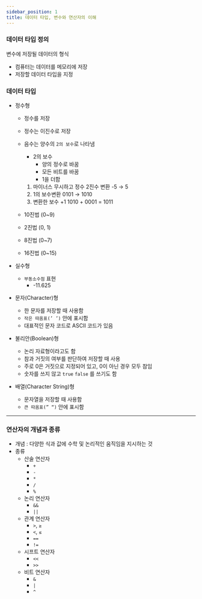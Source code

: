 ```yaml
---
sidebar_position: 1
title: 데이터 타입, 변수와 연산자의 이해
---
```


### 데이터 타입 정의

변수에 저장될 데이터의 형식

- 컴퓨터는 데이터를 메모리에 저장
- 저장할 데이터 타입을 지정

### 데이터 타입

- 정수형

  - 정수를 저장
  - 정수는 이진수로 저장

  - 음수는 양수의 `2의 보수`로 나타냄
    - 2의 보수
      - 양의 정수로 바꿈
      - 모든 비트를 바꿈
      - 1을 더함
    1. 마이너스 무시하고 정수 2진수 변환
       -5 → 5
    2. 1의 보수변환
       0101 → 1010
    3. 변환한 보수 +1
       1010 + 0001 = 1011
  - 10진법 (0~9)
  - 2진법 (0, 1)
  - 8진법 (0~7)
  - 16진법 (0~15)

- 실수형
  - `부동소수점` 표현
    - -11.625
- 문자(Character)형
  - 한 문자를 저장할 때 사용함
  - `작은 따옴표(’ ’)` 안에 표시함
  - 대표적인 문자 코드로 ASCII 코드가 있음
- 불리안(Boolean)형
  - 논리 자료형이라고도 함
  - 참과 거짓의 여부를 판단하여 저장할 때 사용
  - 주로 0은 거짓으로 지정되어 있고, 0이 아닌 경우 모두 참임
  - 숫자를 쓰지 않고 `true` `false` 를 쓰기도 함
- 배열(Character String)형
  - 문자열을 저장할 때 사용함
  - `큰 따옴표(” “)` 안에 표시함

---

### 연산자의 개념과 종류

- 개념 : 다양한 식과 값에 수학 및 논리적인 움직임을 지시하는 것
- 종류
  - 산술 연산자
    - `+`
    - `-`
    - `*`
    - `/`
    - `%`
  - 논리 연산자
    - `&&`
    - `||`
  - 관계 연산자
    - `>`, `≥`
    - `<`, `≤`
    - `==`
    - `!=`
  - 시프트 연산자
    - `<<`
    - `>>`
  - 비트 연산자
    - `&`
    - `|`
    - `^`
